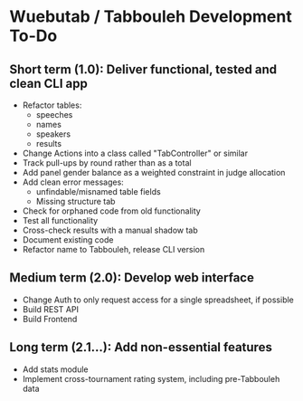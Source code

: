 # Wuebutab / Tabbouleh Development To-Do

## Short term (1.0): Deliver functional, tested and clean CLI app

* Refactor tables:
  * speeches
  * names
  * speakers
  * results
* Change Actions into a class called "TabController" or similar
* Track pull-ups by round rather than as a total
* Add panel gender balance as a weighted constraint in judge allocation
* Add clean error messages:
  * unfindable/misnamed table fields
  * Missing structure tab 
* Check for orphaned code from old functionality
* Test all functionality
* Cross-check results with a manual shadow tab
* Document existing code
* Refactor name to Tabbouleh, release CLI version

## Medium term (2.0): Develop web interface

* Change Auth to only request access for a single spreadsheet, if possible
* Build REST API
* Build Frontend

## Long term (2.1...): Add non-essential features

* Add stats module
* Implement cross-tournament rating system, including pre-Tabbouleh data
